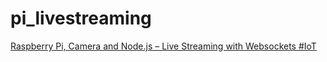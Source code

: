 pi_livestreaming
================

[Raspberry Pi, Camera and Node.js – Live Streaming with Websockets #IoT](http://thejackalofjavascript.com/rpi-live-streaming)
